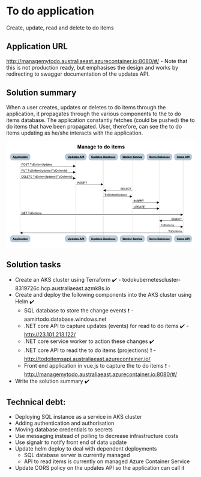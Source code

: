 # To do application
Create, update, read and delete to do items

## Application URL
http://managemytodo.australiaeast.azurecontainer.io:8080/#/ - Note that this is not production ready, but emphasises the design and works by redirecting to swagger documentation of the updates API.

## Solution summary
When a user creates, updates or deletes to do items through the application, it propagates through the various components  to the to do items database. The application constantly fetches (could be pushed) the to do items that have been propagated. User, therefore, can see the to do items updating as he/she interacts with the application.

![Sequence diagram of my proposed solution](/images/sequence.png)

## Solution tasks
* Create an AKS cluster using Terraform :heavy_check_mark: - todokubernetescluster-8319726c.hcp.australiaeast.azmk8s.io
* Create and deploy the following components into the AKS cluster using Helm :heavy_check_mark:
  * SQL database to store the change events :heavy_exclamation_mark: - aamirtodo.database.windows.net
  * .NET core API to capture updates (events) for read to do items :heavy_check_mark: - http://23.101.213.122/
  * .NET core service worker to action these changes :heavy_check_mark:
  * .NET core API to read the to do items (projections) :heavy_exclamation_mark: - http://todoitemsapi.australiaeast.azurecontainer.io/
  * Front end application in vue.js to capture the to do items :heavy_exclamation_mark: - http://managemytodo.australiaeast.azurecontainer.io:8080/#/
* Write the solution summary :heavy_check_mark:

## Technical debt:
* Deploying SQL instance as a service in AKS cluster
* Adding authentication and authorisation
* Moving database credentials to secrets
* Use messaging instead of polling to decrease infrastructure costs
* Use signalr to notify front end of data update
* Update helm deploy to deal with dependent deployments
  * SQL database server is currently managed
  * API to read items is currently on managed Azure Container Service
* Update CORS policy on the updates API so the application can call it

